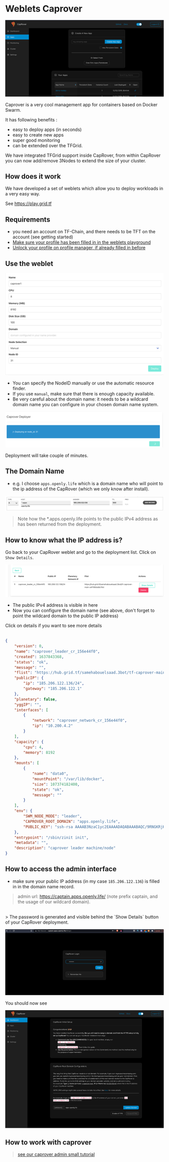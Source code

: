# Weblets Caprover

![](img/caprover_1.png)

Caprover is a very cool management app for containers based on Docker Swarm.

It has following benefits : 

- easy to deploy apps (in seconds)
- easy to create new apps
- super good monitoring
- can be extended over the TFGrid.

We have integrated TFGrid support inside CapRover, from within CapRover you can now add/remove 3Nodes to extend the size of your cluster.

## How does it work

We have developed a set of weblets which allow you to deploy workloads in a very easy way.

See https://play.grid.tf

## Requirements

- you need an account on TF-Chain, and there needs to be TFT on the account (see getting started)
- [Make sure your profile has been filled in in the weblets playground](weblets_profile_manager)
- [Unlock your profile on profile manager, if already filled in before](profile_manager_unlock)

## Use the weblet

![](img/weblet_form_caprover.png)

- You can specify the NodeID manually or use the automatic resource finder.
- If you use `manual`, make sure that there is enough capacity available.
- Be very careful about the domain name: it needs to be a wildcard domain name you can configure in your chosen domain name system.

![](img/caprover_deploying.png)

Deployment will take couple of minutes.

## The Domain Name

- e.g. I choose ```apps.openly.life``` which is a domain name who will point to the ip address of the CapRover (which we only know after install).

![](img/domain_name_caprover_config.png)


> Note how the *.apps.openly.life points to the public IPv4 address as has been returned from the deployment.

## How to know what the IP address is?

Go back to your CapRover weblet and go to the deployment list. Click on `Show Details`.

![](img/caprover_detail_weblet.png)

- The public IPv4 address is visible in here
- Now you can configure the domain name (see above, don't forget to point the wildcard domain to the public IP address)

Click on details if you want to see more details

```json

{
    "version": 0,
    "name": "caprover_leader_cr_156e44f0",
    "created": 1637843368,
    "status": "ok",
    "message": "",
    "flist": "https://hub.grid.tf/samehabouelsaad.3bot/tf-caprover-main-a4f186da8d.flist",
    "publicIP": {
        "ip": "185.206.122.136/24",
        "gateway": "185.206.122.1"
    },
    "planetary": false,
    "yggIP": "",
    "interfaces": [
        {
            "network": "caprover_network_cr_156e44f0",
            "ip": "10.200.4.2"
        }
    ],
    "capacity": {
        "cpu": 4,
        "memory": 8192
    },
    "mounts": [
        {
            "name": "data0",
            "mountPoint": "/var/lib/docker",
            "size": 107374182400,
            "state": "ok",
            "message": ""
        }
    ],
    "env": {
        "SWM_NODE_MODE": "leader",
        "CAPROVER_ROOT_DOMAIN": "apps.openly.life",
        "PUBLIC_KEY": "ssh-rsa AAAAB3NzaC1yc2EAAAADAQABAAABAQC/9RNGKRjHvViunSOXhBF7EumrWvmqAAVJSrfGdLaVasgaYK6tkTRDzpZNplh3Tk1aowneXnZffygzIIZ82FWQYBo04IBWwFDOsCawjVbuAfcd9ZslYEYB3QnxV6ogQ4rvXnJ7IHgm3E3SZvt2l45WIyFn6ZKuFifK1aXhZkxHIPf31q68R2idJ764EsfqXfaf3q8H3u4G0NjfWmdPm9nwf/RJDZO+KYFLQ9wXeqRn6u/mRx+u7UD+Uo0xgjRQk1m8V+KuLAmqAosFdlAq0pBO8lEBpSebYdvRWxpM0QSdNrYQcMLVRX7IehizyTt+5sYYbp6f11WWcxLx0QDsUZ/J"
    },
    "entrypoint": "/sbin/zinit init",
    "metadata": "",
    "description": "caprover leader machine/node"
}
```

## How to access the admin interface

- make sure your public IP address (in my case ```185.206.122.136```) is filled in in the domain name record.

> admin url: https://captain.apps.openly.life/   (note prefix captain, and the usage of our wildcard domain).
<br> 
> The password is generated and visible behind the `Show Details` button of your CapRover deployment. 

![](img/caprover_login.png)

You should now see

![](img/captain_login+weblet_caprover_.png)

## How to work with caprover

> [see our caprover admin small tutorial](weblets_caprover_admin)